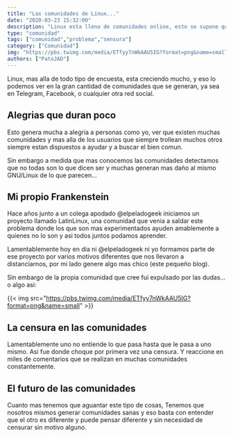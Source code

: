```yaml
---
title: "Las comunidades de Linux..."
date: "2020-03-23 15:32:00"
description: "Linux esta lleno de comunidades online, esto se supone que deberia llenarnos de alegria pero..."
type: "comunidad"
tags: ["comunidad","problema","sensura"]
category: ["Comunidad"]
img: "https://pbs.twimg.com/media/ETfyy7nWkAAU5IG?format=png&name=small"
authors: ["PatoJAD"]
---
```


Linux, mas alla de todo tipo de encuesta, esta creciendo mucho, y eso lo podemos ver en la gran cantidad de comunidades que se generan, ya sea en Telegram, Facebook, o cualquier otra red social.




## Alegrias que duran poco



Esto genera mucha a alegria a personas como yo, ver que existen muchas comunidades y mas alla de los usuarios que siempre trollean muchos otros siempre estan dispuestos a ayudar y a buscar el bien comun.

Sin embargo a medida que mas conocemos las comunidades detectamos que no todas son lo que dicen ser y muchas generan mas daño al mismo GNU/Linux de lo que parecen...




## Mi propio Frankenstein



Hace años junto a un colega apodado @elpeladogeek iniciamos un proyecto llamado LatinLinux, una comunidad que venia a saldar este problema donde los que son mas experimentados ayuden amablemente a quienes no lo son y asi todos juntos podamos aprender.

Lamentablemente hoy en dia ni @elpeladogeek ni yo formamos parte de ese proyecto por varios motivos diferentes que nos llevaron a distanciarnos, por mi lado genere algo mas chico (este pequeño blog).

Sin embargo de la propia comunidad que cree fui expulsado por las dudas... o algo asi:


{{< img src="https://pbs.twimg.com/media/ETfyy7nWkAAU5IG?format=png&name=small" >}}


## La censura en las comunidades



Lamentablemente uno no entiende lo que pasa hasta que le pasa a uno mismo. Asi fue donde choque por primera vez una censura. Y reaccione en miles de comentarios que se realizan en muchas comunidades constantemente.




## El futuro de las comunidades



Cuanto mas tenemos que aguantar este tipo de cosas, Tenemos que nosotros mismos generar comunidades sanas y eso basta con entender que el otro es diferente y puede pensar diferente y sin necesidad de censurar sin motivo alguno.
